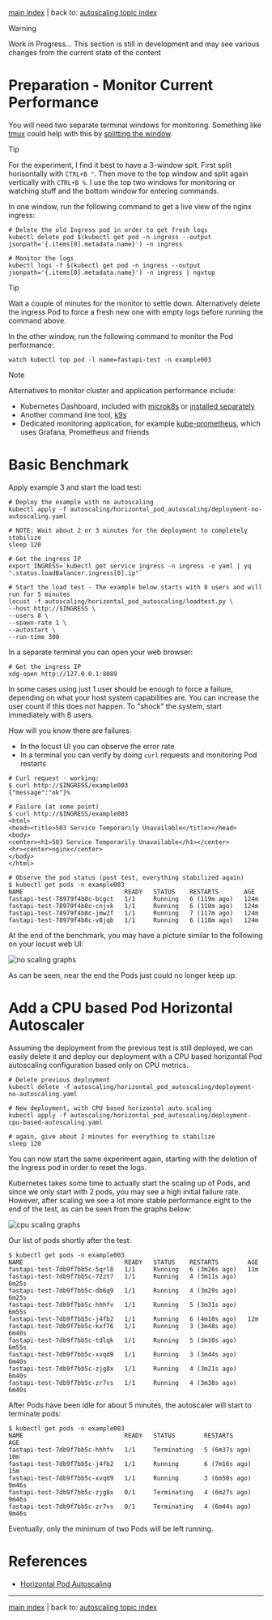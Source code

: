 [main index](../../README.md) | back to: [autoscaling topic index](../README.md)

> [!WARNING]
> Work in Progress... This section is still in development and may see various changes from the current state of the content

<!--
TODO - Add metrics monitoring...
-->

# Preparation - Monitor Current Performance

You will need two separate terminal windows for monitoring. Something like [tmux](https://github.com/tmux/tmux/wiki) could help with this by [splitting the window](https://tmuxcheatsheet.com/).

> [!TIP]
> For the experiment, I find it best to have a 3-window spit. First split horisontally with `CTRL+B "`. Then move to the top window and split again vertically with `CTRL+B %`. I use the top two windows for monitoring or watching stuff and the bottom window for entering commands.

In one window, run the following command to get a live view of the nginx ingress:

```shell
# Delete the old Ingress pod in order to get fresh logs
kubectl delete pod $(kubectl get pod -n ingress --output jsonpath='{.items[0].metadata.name}') -n ingress

# Monitor the logs
kubectl logs -f $(kubectl get pod -n ingress --output jsonpath='{.items[0].metadata.name}') -n ingress | ngxtop
```

> [!TIP]
> Wait a couple of minutes for the monitor to settle down. Alternatively delete the ingress Pod to force a fresh new one with empty logs before running the command above.

In the other window, run the following command to monitor the Pod performance: 

```shell
watch kubectl top pod -l name=fastapi-test -n example003
```

> [!NOTE]
> Alternatives to monitor cluster and application performance include:
> 
> * Kubernetes Dashboard, included with [microk8s](https://microk8s.io/docs/addon-dashboard) or [installed separately](https://kubernetes.io/docs/tasks/access-application-cluster/web-ui-dashboard/)
> * Another command line tool, [k9s](https://k9scli.io/)
> * Dedicated monitoring application, for example [kube-prometheus](https://github.com/prometheus-operator/kube-prometheus), which uses Grafana, Prometheus and friends 

# Basic Benchmark

Apply example 3 and start the load test:

```shell
# Deploy the example with no autoscaling
kubectl apply -f autoscaling/horizontal_pod_autoscaling/deployment-no-autoscaling.yaml

# NOTE: Wait about 2 or 3 minutes for the deployment to completely stabilize
sleep 120

# Get the ingress IP
export INGRESS=`kubectl get service ingress -n ingress -o yaml | yq ".status.loadBalancer.ingress[0].ip"`

# Start the load test - The example below starts with 8 users and will run for 5 minutes
locust -f autoscaling/horizontal_pod_autoscaling/loadtest.py \
--host http://$INGRESS \
--users 8 \
--spawn-rate 1 \
--autostart \
--run-time 300
```

In a separate terminal you can open your web browser:

```shell
# Get the ingress IP
xdg-open http://127.0.0.1:8089
```

In some cases using just 1 user should be enough to force a failure, depending on what your host system capabilities are. You can increase the user count if this does not happen. To "shock" the system, start immediately with 8 users.

How will you know there are failures:

* In the locust UI you can observe the error rate
* In a terminal you can verify by doing `curl` requests and monitoring Pod restarts

```shell
# Curl request - working:
$ curl http://$INGRESS/example003  
{"message":"ok"}%

# Failure (at some point)
$ curl http://$INGRESS/example003 
<html>
<head><title>503 Service Temporarily Unavailable</title></head>
<body>
<center><h1>503 Service Temporarily Unavailable</h1></center>
<hr><center>nginx</center>
</body>
</html>

# Observe the pod status (post test, everything stabilized again)
$ kubectl get pods -n example003
NAME                            READY   STATUS    RESTARTS       AGE
fastapi-test-78979f4b8c-bcgct   1/1     Running   6 (119m ago)   124m
fastapi-test-78979f4b8c-cnjvk   1/1     Running   6 (118m ago)   124m
fastapi-test-78979f4b8c-jmw2f   1/1     Running   7 (117m ago)   124m
fastapi-test-78979f4b8c-v8jqb   1/1     Running   6 (118m ago)   124m
```

At the end of the benchmark, you may have a picture similar to the following on your locust web UI:

![no scaling graphs](./img_no_scaling.png)

As can be seen, near the end the Pods just could no longer keep up.

# Add a CPU based Pod Horizontal Autoscaler

Assuming the deployment from the previous test is still deployed, we can easily delete it and deploy our deployment with a CPU based horizontal Pod autoscaling configuration based only on CPU metrics.

```shell
# Delete previous deployment
kubectl delete -f autoscaling/horizontal_pod_autoscaling/deployment-no-autoscaling.yaml

# New deployment, with CPU based horizontal auto scaling
kubectl apply -f autoscaling/horizontal_pod_autoscaling/deployment-cpu-based-autoscaling.yaml

# again, give about 2 minutes for everything to stabilize
sleep 120
```

You can now start the same experiment again, starting with the deletion of the Ingress pod in order to reset the logs.

Kubernetes takes some time to actually start the scaling up of Pods, and since we only start with 2 pods, you may see a high initial failure rate. However, after scaling we see a lot more stable performance eight to the end of the test, as can be seen from the graphs below:

![cpu scaling graphs](./img_cpu_scaling.png)

Our list of pods shortly after the test:

```shell
$ kubectl get pods -n example003
NAME                            READY   STATUS    RESTARTS        AGE
fastapi-test-7db9f7bb5c-5qrl8   1/1     Running   6 (3m26s ago)   11m
fastapi-test-7db9f7bb5c-72zt7   1/1     Running   4 (3m11s ago)   6m25s
fastapi-test-7db9f7bb5c-db6q9   1/1     Running   4 (3m29s ago)   6m25s
fastapi-test-7db9f7bb5c-hhhfv   1/1     Running   5 (3m31s ago)   6m55s
fastapi-test-7db9f7bb5c-j4fb2   1/1     Running   6 (4m10s ago)   12m
fastapi-test-7db9f7bb5c-kxf76   1/1     Running   3 (3m48s ago)   6m40s
fastapi-test-7db9f7bb5c-tdlqk   1/1     Running   5 (3m10s ago)   6m55s
fastapi-test-7db9f7bb5c-xvqd9   1/1     Running   3 (3m44s ago)   6m40s
fastapi-test-7db9f7bb5c-zjg8x   1/1     Running   4 (3m21s ago)   6m40s
fastapi-test-7db9f7bb5c-zr7vs   1/1     Running   4 (3m38s ago)   6m40s
```

After Pods have been idle for about 5 minutes, the autoscaler will start to terminate pods:

```shell
$ kubectl get pods -n example003
NAME                            READY   STATUS        RESTARTS        AGE
fastapi-test-7db9f7bb5c-hhhfv   1/1     Terminating   5 (6m37s ago)   10m
fastapi-test-7db9f7bb5c-j4fb2   1/1     Running       6 (7m16s ago)   15m
fastapi-test-7db9f7bb5c-xvqd9   1/1     Running       3 (6m50s ago)   9m46s
fastapi-test-7db9f7bb5c-zjg8x   0/1     Terminating   4 (6m27s ago)   9m46s
fastapi-test-7db9f7bb5c-zr7vs   0/1     Terminating   4 (6m44s ago)   9m46s
```

Eventually, only the minimum of two Pods will be left running.

# References

* [Horizontal Pod Autoscaling](https://kubernetes.io/docs/tasks/run-application/horizontal-pod-autoscale/)

<hr />

[main index](../../README.md) | back to: [autoscaling topic index](../README.md)
